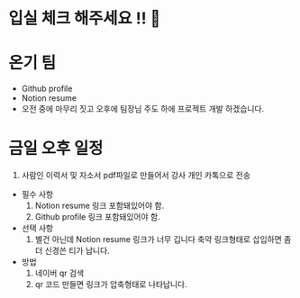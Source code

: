 # 입실 체크 해주세요 !! 💌

# 온기 팀
  - Github profile
  - Notion resume
  - 오전 중에 마무리 짓고 오후에 팀장님 주도 하에 프로젝트 개발 하겠습니다.

# 금일 오후 일정
1. 사람인 이력서 및 자소서 pdf파일로 만들어서 강사 개인 카톡으로 전송
  - 필수 사항
    1. Notion resume 링크 포함돼있어야 함.
    2. Github profile 링크 포함돼있어야 함.
  - 선택 사항
    1. 별건 아닌데 Notion resume 링크가 너무 깁니다
      축약 링크형태로 삽입하면 좀 더 신경쓴 티가 납니다.
  - 방법
    1. 네이버 qr 검색
    2. qr 코드 만들면 링크가 압축형태로 나타납니다.